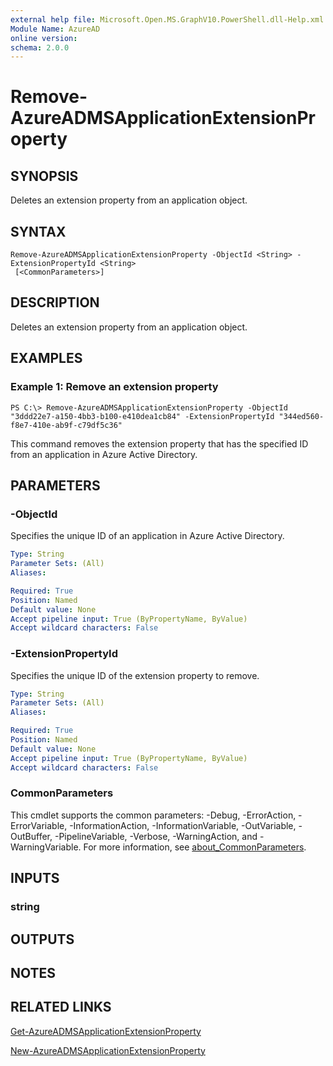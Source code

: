 ```yaml
---
external help file: Microsoft.Open.MS.GraphV10.PowerShell.dll-Help.xml
Module Name: AzureAD
online version:
schema: 2.0.0
---
```


# Remove-AzureADMSApplicationExtensionProperty

## SYNOPSIS
Deletes an extension property from an application object.

## SYNTAX

```
Remove-AzureADMSApplicationExtensionProperty -ObjectId <String> -ExtensionPropertyId <String>
 [<CommonParameters>]
```

## DESCRIPTION
Deletes an extension property from an application object.

## EXAMPLES

### Example 1: Remove an extension property
```
PS C:\> Remove-AzureADMSApplicationExtensionProperty -ObjectId "3ddd22e7-a150-4bb3-b100-e410dea1cb84" -ExtensionPropertyId "344ed560-f8e7-410e-ab9f-c79df5c36"
```

This command removes the extension property that has the specified ID from an application in Azure Active Directory.

## PARAMETERS

### -ObjectId
Specifies the unique ID of an application in Azure Active Directory.

```yaml
Type: String
Parameter Sets: (All)
Aliases:

Required: True
Position: Named
Default value: None
Accept pipeline input: True (ByPropertyName, ByValue)
Accept wildcard characters: False
```

### -ExtensionPropertyId
Specifies the unique ID of the extension property to remove.

```yaml
Type: String
Parameter Sets: (All)
Aliases:

Required: True
Position: Named
Default value: None
Accept pipeline input: True (ByPropertyName, ByValue)
Accept wildcard characters: False
```

### CommonParameters
This cmdlet supports the common parameters: -Debug, -ErrorAction, -ErrorVariable, -InformationAction, -InformationVariable, -OutVariable, -OutBuffer, -PipelineVariable, -Verbose, -WarningAction, and -WarningVariable. For more information, see [about_CommonParameters](http://go.microsoft.com/fwlink/?LinkID=113216).

## INPUTS

### string
## OUTPUTS

## NOTES

## RELATED LINKS

[Get-AzureADMSApplicationExtensionProperty]()

[New-AzureADMSApplicationExtensionProperty]()

